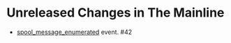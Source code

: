 # Unreleased Changes in The Mainline

* [spool_message_enumerated](../reference/events/spool_message_enumerated.md)
  event. #42
